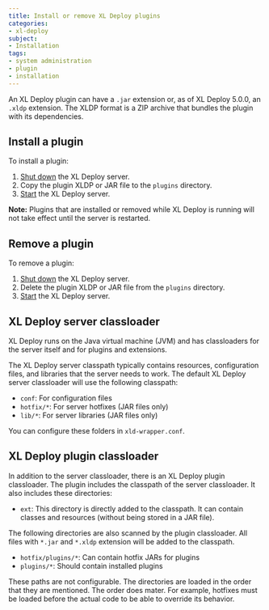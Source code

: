 ```yaml
---
title: Install or remove XL Deploy plugins
categories:
- xl-deploy
subject:
- Installation
tags:
- system administration
- plugin
- installation
---
```


An XL Deploy plugin can have a `.jar` extension or, as of XL Deploy 5.0.0, an `.xldp` extension. The XLDP format is a ZIP archive that bundles the plugin with its dependencies.

## Install a plugin

To install a plugin:

1. [Shut down](/xl-deploy/how-to/shut-down-xl-deploy.html) the XL Deploy server.
2. Copy the plugin XLDP or JAR file to the `plugins` directory.
3. [Start](/how-to/start-xl-deploy.html) the XL Deploy server.

**Note:** Plugins that are installed or removed while XL Deploy is running will not take effect until the server is restarted.

## Remove a plugin

To remove a plugin:

1. [Shut down](/xl-deploy/how-to/shut-down-xl-deploy.html) the XL Deploy server.
2. Delete the plugin XLDP or JAR file from the `plugins` directory.
3. [Start](/how-to/start-xl-deploy.html) the XL Deploy server.

## XL Deploy server classloader

XL Deploy runs on the Java virtual machine (JVM) and has classloaders for the server itself and for plugins and extensions.

The XL Deploy server classpath typically contains resources, configuration files, and libraries that the server needs to work. The default XL Deploy server classloader will use the following classpath:

* `conf`: For configuration files
* `hotfix/*`: For server hotfixes (JAR files only)
* `lib/*`: For server libraries (JAR files only)

You can configure these folders in `xld-wrapper.conf`.

## XL Deploy plugin classloader

In addition to the server classloader, there is an XL Deploy plugin classloader. The plugin includes the classpath of the server classloader. It also includes these directories:

* `ext`: This directory is directly added to the classpath. It can contain classes and resources (without being stored in a JAR file).

The following directories are also scanned by the plugin classloader. All files with `*.jar` and `*.xldp` extension will be added to the classpath.

* `hotfix/plugins/*`: Can contain hotfix JARs for plugins
* `plugins/*`: Should contain installed plugins

These paths are not configurable. The directories are loaded in the order that they are mentioned. The order does mater. For example, hotfixes must be loaded before the actual code to be able to override its behavior.
